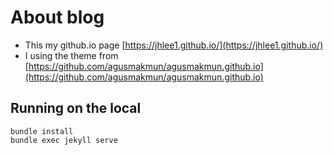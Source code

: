 # About blog
- This my github.io page [https://jhlee1.github.io/](https://jhlee1.github.io/)
- I using the theme from [https://github.com/agusmakmun/agusmakmun.github.io](https://github.com/agusmakmun/agusmakmun.github.io)

## Running on the local
```
bundle install
bundle exec jekyll serve
```